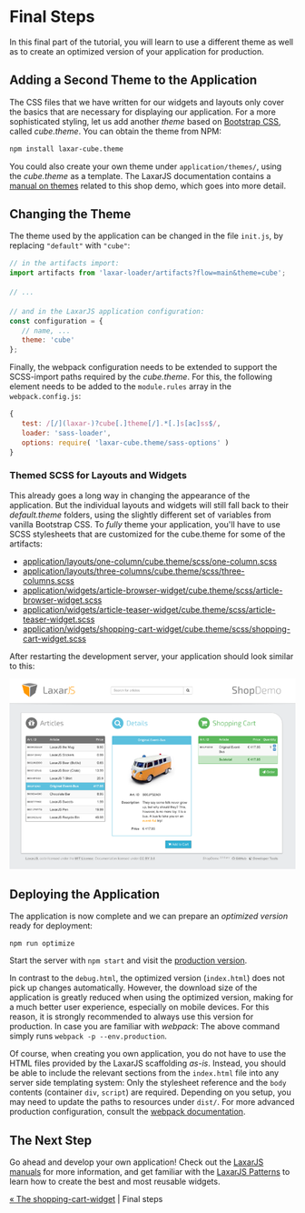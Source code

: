 # Final Steps

In this final part of the tutorial, you will learn to use a different theme as well as to create an optimized version of your application for production.


## Adding a Second Theme to the Application

The CSS files that we have written for our widgets and layouts only cover the basics that are necessary for displaying our application.
For a more sophisticated styling, let us add another _theme_ based on [Bootstrap CSS](http://getbootstrap.com), called _cube.theme_.
You can obtain the theme from NPM:

```sh
npm install laxar-cube.theme
```

You could also create your own theme under `application/themes/`, using the _cube.theme_ as a template.
The LaxarJS documentation contains a [manual on themes](https://laxarjs.org/docs/laxar-v2-latest/manuals/creating_themes/) related to this shop demo, which goes into more detail.


## Changing the Theme

The theme used by the application can be changed in the file `init.js`, by replacing `"default"` with `"cube"`:

```js
// in the artifacts import:
import artifacts from 'laxar-loader/artifacts?flow=main&theme=cube';

// ...

// and in the LaxarJS application configuration:
const configuration = {
   // name, ...
   theme: 'cube'
};
```

Finally, the webpack configuration needs to be extended to support the SCSS-import paths required by the _cube.theme_.
For this, the following element needs to be added to the `module.rules` array in the `webpack.config.js`:

```js
{
   test: /[/](laxar-)?cube[.]theme[/].*[.]s[ac]ss$/,
   loader: 'sass-loader',
   options: require( 'laxar-cube.theme/sass-options' )
}
```


### Themed SCSS for Layouts and Widgets

This already goes a long way in changing the appearance of the application.
But the individual layouts and widgets will still fall back to their _default.theme_ folders, using the slightly different set of variables from vanilla Bootstrap CSS.
To _fully_ theme your application, you'll have to use SCSS stylesheets that are customized for the cube.theme for some of the artifacts:

  - [application/layouts/one-column/cube.theme/scss/one-column.scss](../../application/layouts/one-column/cube.theme/scss/one-column.scss)
  - [application/layouts/three-columns/cube.theme/scss/three-columns.scss](../../application/layouts/three-columns/cube.theme/scss/three-columns.scss)
  - [application/widgets/article-browser-widget/cube.theme/scss/article-browser-widget.scss](../../application/widgets/article-browser-widget/cube.theme/scss/article-browser-widget.scss)
  - [application/widgets/article-teaser-widget/cube.theme/scss/article-teaser-widget.scss](../../application/widgets/article-teaser-widget/cube.theme/scss/article-teaser-widget.scss)
  - [application/widgets/shopping-cart-widget/cube.theme/scss/shopping-cart-widget.scss](../../application/widgets/shopping-cart-widget/cube.theme/scss/shopping-cart-widget.scss)


After restarting the development server, your application should look similar to this:

![The appearance of the final application](img/final_shop_demo.png)


## Deploying the Application

The application is now complete and we can prepare an _optimized version_ ready for deployment:

```shell
npm run optimize
```

Start the server with `npm start` and visit the [production version](http://localhost:8080/).

In contrast to the `debug.html`, the optimized version (`index.html`) does not pick up changes automatically.
However, the download size of the application is greatly reduced when using the optimized version, making for a much better user experience, especially on mobile devices.
For this reason, it is strongly recommended to always use this version for production.
In case you are familiar with _webpack_:
The above command simply runs `webpack -p --env.production`.

Of course, when creating you own application, you do not have to use the HTML files provided by the LaxarJS scaffolding _as-is_.
Instead, you should be able to include the relevant sections from the `index.html` file into any server side templating system:
Only the stylesheet reference and the `body` contents (container `div`, `script`) are required.
Depending on you setup, you may need to update the paths to resources under `dist/`.
For more advanced production configuration, consult the [webpack documentation](https://webpack.js.org).


## The Next Step

Go ahead and develop your own application!
Check out the [LaxarJS manuals](https://github.com/LaxarJS/laxar/blob/master/docs/manuals/index.md#manuals) for more information, and get familiar with the [LaxarJS Patterns](https://github.com/LaxarJS/laxar-patterns/blob/master/docs/index.md#laxarjs-patterns) to learn how to create the best and most reusable widgets.

[« The shopping-cart-widget](07_shopping_cart_widget.md)  | Final steps
